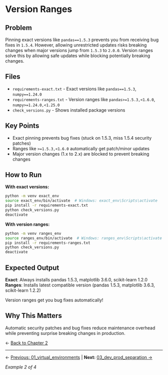 # Version Ranges

## Problem

Pinning exact versions like `pandas==1.5.3` prevents you from receiving bug fixes in `1.5.4`. However, allowing unrestricted updates risks breaking changes when major versions jump from `1.5.3` to `2.0.0`. Version ranges solve this by allowing safe updates while blocking potentially breaking changes.

## Files

- `requirements-exact.txt` - Exact versions like `pandas==1.5.3`, `numpy==1.24.0`
- `requirements-ranges.txt` - Version ranges like `pandas>=1.5.3,<1.6.0`, `numpy>=1.24.0,<1.25.0`
- `check_versions.py` - Shows installed package versions

## Key Points

- Exact pinning prevents bug fixes (stuck on 1.5.3, miss 1.5.4 security patches)
- Ranges like `>=1.5.3,<1.6.0` automatically get patch/minor updates
- Major version changes (1.x to 2.x) are blocked to prevent breaking changes

## How to Run

**With exact versions:**
```bash
python -m venv exact_env
source exact_env/bin/activate  # Windows: exact_env\Scripts\activate
pip install -r requirements-exact.txt
python check_versions.py
deactivate
```

**With version ranges:**
```bash
python -m venv ranges_env
source ranges_env/bin/activate  # Windows: ranges_env\Scripts\activate
pip install -r requirements-ranges.txt
python check_versions.py
deactivate
```

## Expected Output

**Exact**: Always installs pandas 1.5.3, matplotlib 3.6.0, scikit-learn 1.2.0
**Ranges**: Installs latest compatible version (pandas 1.5.3, matplotlib 3.6.3, scikit-learn 1.2.2)

Version ranges get you bug fixes automatically!

## Why This Matters

Automatic security patches and bug fixes reduce maintenance overhead while preventing surprise breaking changes in production.

← [Back to Chapter 2](../README.md)

---

← [Previous: 01_virtual_environments](../01_virtual_environments/README.md) | **Next:** [03_dev_prod_separation →](../03_dev_prod_separation/README.md)

*Example 2 of 4*